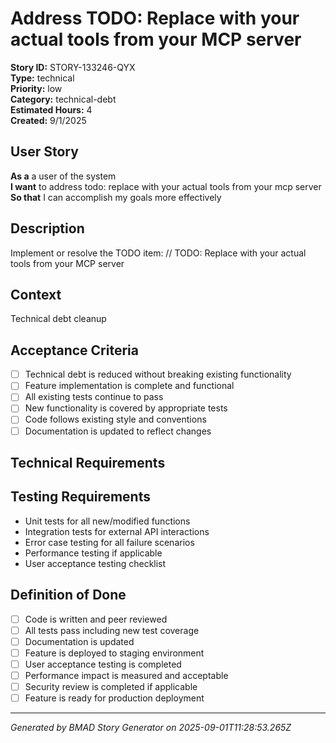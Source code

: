# Address TODO: Replace with your actual tools from your MCP server

**Story ID:** STORY-133246-QYX  
**Type:** technical  
**Priority:** low  
**Category:** technical-debt  
**Estimated Hours:** 4  
**Created:** 9/1/2025

## User Story

**As a** a user of the system  
**I want** to address todo: replace with your actual tools from your mcp server  
**So that** I can accomplish my goals more effectively

## Description

Implement or resolve the TODO item: // TODO: Replace with your actual tools from your MCP server

## Context

Technical debt cleanup

## Acceptance Criteria

- [ ] Technical debt is reduced without breaking existing functionality
- [ ] Feature implementation is complete and functional
- [ ] All existing tests continue to pass
- [ ] New functionality is covered by appropriate tests
- [ ] Code follows existing style and conventions
- [ ] Documentation is updated to reflect changes

## Technical Requirements



## Testing Requirements

- Unit tests for all new/modified functions
- Integration tests for external API interactions
- Error case testing for all failure scenarios
- Performance testing if applicable
- User acceptance testing checklist

## Definition of Done

- [ ] Code is written and peer reviewed
- [ ] All tests pass including new test coverage
- [ ] Documentation is updated
- [ ] Feature is deployed to staging environment
- [ ] User acceptance testing is completed
- [ ] Performance impact is measured and acceptable
- [ ] Security review is completed if applicable
- [ ] Feature is ready for production deployment

---

*Generated by BMAD Story Generator on 2025-09-01T11:28:53.265Z*
